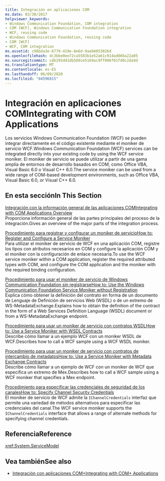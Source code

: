 ```yaml
---
title: Integración en aplicaciones COM
ms.date: 03/30/2017
helpviewer_keywords:
- Windows Communication Foundation, COM integration
- COM [WCF], Windows Communication Foundation integration
- WCF, reusing code
- Windows Communication Foundation, reusing code
- COM [WCF]
- WCF, COM integration
ms.assetid: c98bda3e-6779-419e-8e6d-9aa94053026d
ms.openlocfilehash: dc3bbe0ee72ca5583b1e52a61c914ad866a22a05
ms.sourcegitcommit: cdb295dd1db589ce5169ac9ff096f01fd0c2da9d
ms.translationtype: MT
ms.contentlocale: es-ES
ms.lasthandoff: 06/09/2020
ms.locfileid: "84596815"
---
```

# <a name="integrating-with-com-applications"></a><span data-ttu-id="c1462-102">Integración en aplicaciones COM</span><span class="sxs-lookup"><span data-stu-id="c1462-102">Integrating with COM Applications</span></span>
<span data-ttu-id="c1462-103">Los servicios Windows Communication Foundation (WCF) se pueden integrar directamente en el código existente mediante el moniker de servicio WCF.</span><span class="sxs-lookup"><span data-stu-id="c1462-103">Windows Communication Foundation (WCF) services can be integrated directly into your existing code by using the WCF service moniker.</span></span> <span data-ttu-id="c1462-104">El moniker de servicio se puede utilizar a partir de una gama amplia de entornos de desarrollo basados en COM, como Office VBA, Visual Basic 6.0 o Visual C++ 6.0.</span><span class="sxs-lookup"><span data-stu-id="c1462-104">The service moniker can be used from a wide range of COM-based development environments, such as Office VBA, Visual Basic 6.0, or Visual C++ 6.0.</span></span>  
  
## <a name="in-this-section"></a><span data-ttu-id="c1462-105">En esta sección</span><span class="sxs-lookup"><span data-stu-id="c1462-105">In This Section</span></span>  
 [<span data-ttu-id="c1462-106">Integración con la información general de las aplicaciones COM</span><span class="sxs-lookup"><span data-stu-id="c1462-106">Integrating with COM Applications Overview</span></span>](integrating-with-com-applications-overview.md)  
 <span data-ttu-id="c1462-107">Proporciona información general de las partes principales del proceso de la integración.</span><span class="sxs-lookup"><span data-stu-id="c1462-107">Gives an overview of the major parts of the integration process.</span></span>  
  
 [<span data-ttu-id="c1462-108">Procedimiento para registrar y configurar un moniker de servicio</span><span class="sxs-lookup"><span data-stu-id="c1462-108">How to: Register and Configure a Service Moniker</span></span>](how-to-register-and-configure-a-service-moniker.md)  
 <span data-ttu-id="c1462-109">Para utilizar el moniker de servicio de WCF en una aplicación COM, registre los tipos con atributos necesarios en COM y configure la aplicación COM y el moniker con la configuración de enlace necesaria.</span><span class="sxs-lookup"><span data-stu-id="c1462-109">To use the WCF service moniker within a COM application, register the required attributed types with COM, and configure the COM application and the moniker with the required binding configuration.</span></span>  
  
 [<span data-ttu-id="c1462-110">Procedimiento para usar el moniker de servicio de Windows Communication Foundation sin registrarse</span><span class="sxs-lookup"><span data-stu-id="c1462-110">How to: Use the Windows Communication Foundation Service Moniker without Registration</span></span>](use-the-wcf-service-moniker-without-registration.md)  
 <span data-ttu-id="c1462-111">Explica cómo obtener la definición del contrato en forma de un documento de Lenguaje de Definición de servicios Web (WSDL) o de un extremo de WS-MetadataExchange.</span><span class="sxs-lookup"><span data-stu-id="c1462-111">Explains how to obtain the definition of the contract in the form of a Web Services Definition Language (WSDL) document or from a WS-MetadataExchange endpoint.</span></span>  
  
 [<span data-ttu-id="c1462-112">Procedimiento para usar un moniker de servicio con contratos WSDL</span><span class="sxs-lookup"><span data-stu-id="c1462-112">How to: Use a Service Moniker with WSDL Contracts</span></span>](how-to-use-a-service-moniker-with-wsdl-contracts.md)  
 <span data-ttu-id="c1462-113">Describe cómo llamar a un ejemplo WCF con un moniker WSDL de WCF.</span><span class="sxs-lookup"><span data-stu-id="c1462-113">Describes how to call a WCF sample using a WCF WSDL moniker.</span></span>  
  
 [<span data-ttu-id="c1462-114">Procedimiento para usar un moniker de servicio con contratos de intercambio de metadatos</span><span class="sxs-lookup"><span data-stu-id="c1462-114">How to: Use a Service Moniker with Metadata Exchange Contracts</span></span>](how-to-use-a-service-moniker-with-metadata-exchange-contracts.md)  
 <span data-ttu-id="c1462-115">Describe cómo llamar a un ejemplo de WCF con un moniker de WCF que especifica un extremo de Mex.</span><span class="sxs-lookup"><span data-stu-id="c1462-115">Describes how to call a WCF sample using a WCF moniker that specifies a Mex endpoint.</span></span>  
  
 [<span data-ttu-id="c1462-116">Procedimiento para especificar las credenciales de seguridad de los canales</span><span class="sxs-lookup"><span data-stu-id="c1462-116">How to: Specify Channel Security Credentials</span></span>](how-to-specify-channel-security-credentials.md)  
 <span data-ttu-id="c1462-117">El moniker de servicio de WCF admite la `IChannelCredentials` interfaz que permite una variedad de métodos alternativos para especificar las credenciales del canal.</span><span class="sxs-lookup"><span data-stu-id="c1462-117">The WCF service moniker supports the `IChannelCredentials` interface that allows a range of alternate methods for specifying channel credentials.</span></span>  
  
## <a name="reference"></a><span data-ttu-id="c1462-118">Referencia</span><span class="sxs-lookup"><span data-stu-id="c1462-118">Reference</span></span>  
 <xref:System.ServiceModel>  
  
## <a name="see-also"></a><span data-ttu-id="c1462-119">Vea también</span><span class="sxs-lookup"><span data-stu-id="c1462-119">See also</span></span>

- [<span data-ttu-id="c1462-120">Integración con aplicaciones COM+</span><span class="sxs-lookup"><span data-stu-id="c1462-120">Integrating with COM+ Applications</span></span>](integrating-with-com-plus-applications.md)
